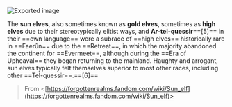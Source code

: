 ![Exported image](Exported%20image%2020240725171652-0.octet-stream)
     
The **sun elves**, also sometimes known as **gold elves**, sometimes as **high elves** due to their stereotypically elitist ways, and **Ar-tel-quessir**==[5]== in their ==own language== were a subrace of ==high elves== historically rare in ==Faerûn== due to the ==Retreat==, in which the majority abandoned the continent for ==Evermeet==, although during the ==Era of Upheaval== they began returning to the mainland. Haughty and arrogant, sun elves typically felt themselves superior to most other races, including other ==Tel-quessir==.==[6]==
 > From <[https://forgottenrealms.fandom.com/wiki/Sun_elf](https://forgottenrealms.fandom.com/wiki/Sun_elf)>